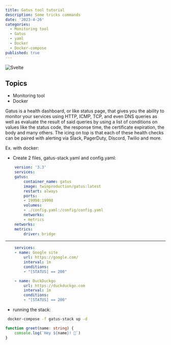 ```yaml
---
title: Gatus tool tutorial
description: Some tricks commands
date: '2023-4-26'
categories:
  - Monitoring tool
  - Gatus
  - yaml
  - Docker
  - Docker-compose
published: true
---
```



![Svelte](pexels-sabrina-gelbart-249798.jpg)

## Topics

- Monitoring tool
- Docker

Gatus is a health dashboard, or like status page, 
that gives you the ability to monitor your 
services using HTTP, ICMP, TCP, and even DNS 
queries as well as evaluate the result of said 
queries by using a list of conditions on values 
like the status code, the response time, the 
certificate expiration, the body and many others. 
 The icing on top is that each of these health 
 checks can be paired with alerting via Slack, 
 PagerDuty, Discord, Twilio and more.

 Ex. with docker:

 - Create 2 files, gatus-stack.yaml and config.yaml:

```yaml
    version: '3.3'
    services:
    gatus:
        container_name: gatus
        image: twinproduction/gatus:latest
        restart: always
        ports:
        - 19998:19998
        volumes:
        - ./config.yaml:/config/config.yaml
        networks:
        - metrics
    networks:
    metrics:
        driver: bridge
``` 

---

```yaml
    services:
    - name: Google site
        url: https://google.com/
        interval: 1m
        conditions:
        - "[STATUS] == 200"

    - name: DuckDuckgo
        url: https://duckduckgo.com
        interval: 1m
        conditions:
        - "[STATUS] == 200"
```

- running the stack:

```bash
 docker-compose -f gatus-stack up -d
```


```ts
function greet(name: string) {
	console.log(`Hey ${name}! 👋`)
}
```